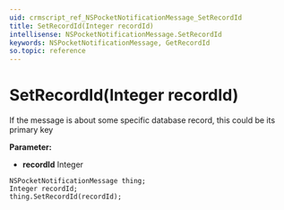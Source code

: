 ```yaml
---
uid: crmscript_ref_NSPocketNotificationMessage_SetRecordId
title: SetRecordId(Integer recordId)
intellisense: NSPocketNotificationMessage.SetRecordId
keywords: NSPocketNotificationMessage, GetRecordId
so.topic: reference
---
```


# SetRecordId(Integer recordId)

If the message is about some specific database record, this could be its primary key

**Parameter:** 
 - **recordId** Integer

```crmscript
NSPocketNotificationMessage thing;
Integer recordId;
thing.SetRecordId(recordId);
```

